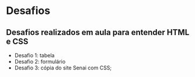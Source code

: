 # Desafios
## Desafios realizados em aula para entender HTML e CSS
 * Desafio 1: tabela
 * Desafio 2: formulário
 * Desafio 3: cópia do site Senai com CSS;
